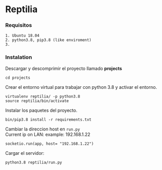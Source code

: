 
# Reptilia

### Requisitos

	1. Ubuntu 18.04
	2. python3.8, pip3.8 (like enviroment)
	3. 

### Instalation

Descargar y descomprimir el proyecto llamado **projects**

	cd projects

Crear el entorno virtual para trabajar con python 3.8 y activar el entorno.

	virtualenv reptilia/ -p python3.8
	source reptilia/bin/activate

Instalar los paquetes del proyecto.

	bin/pip3.8 install -r requirements.txt

Cambiar la direccion host en `run.py`  
Current ip on LAN: example: 192.168.1.22

	socketio.run(app, host= "192.168.1.22")

Cargar el servidor:

	python3.8 reptilia/run.py

